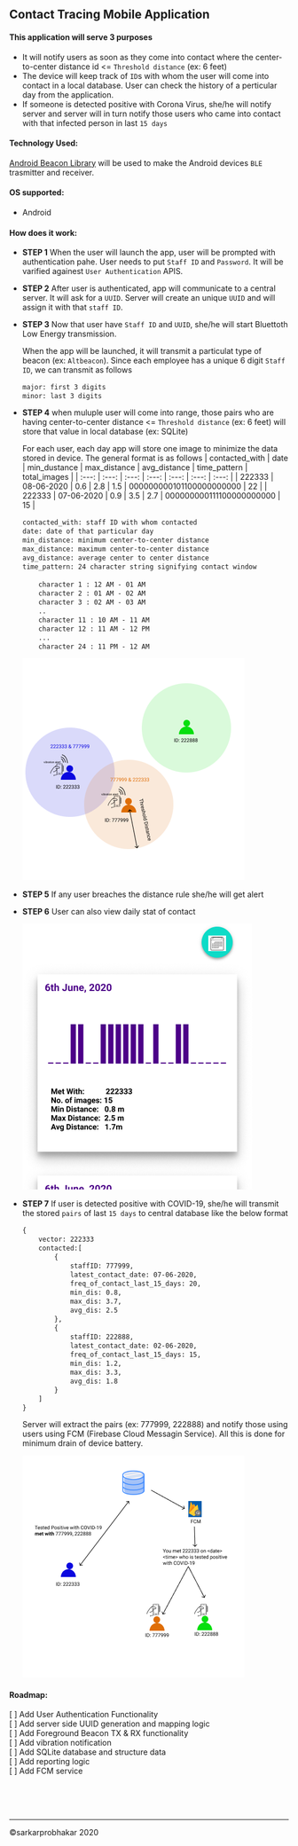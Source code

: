 ## Contact Tracing Mobile Application

#### This application will serve 3 purposes
- It will notify users as soon as they come into contact where the center-to-center distance id <= `Threshold distance` (ex: 6 feet)
- The device will keep track of `ID`s with whom the user will come into contact in a local database. User can check the history of a perticular day from the application.
- If someone is detected positive with Corona Virus, she/he will notify server and server will in turn notify those users who came into contact with that infected person in last `15 days`

#### Technology Used:
[Android Beacon Library](https://altbeacon.github.io/android-beacon-library/index.html) will be used to make the Android devices `BLE` trasmitter and receiver.

#### OS supported:
- Android

#### How does it work:
- **STEP 1** When the user will launch the app, user will be prompted with authentication pahe. User needs to put `Staff ID` and `Password`. It will be varified againest `User Authentication` APIS.
- **STEP 2** After user is authenticated, app will communicate to a central server. It will ask for a `UUID`. Server will create an unique `UUID` and will assign it with that `staff ID`.

- **STEP 3** Now that user have `Staff ID` and `UUID`, she/he will start Bluettoth Low Energy transmission.

    When the app will be launched, it will transmit a particulat type of beacon (ex: `Altbeacon`). Since each employee has a unique 6 digit `Staff ID`, we can transmit as follows
    ```
    major: first 3 digits
    minor: last 3 digits
    ````

- **STEP 4** when muluple user will come into range, those pairs who are having center-to-center distance <= `Threshold distance` (ex: 6 feet) will store that value in local database (ex: SQLite)

    For each user, each day app will store one image to minimize the data stored in device. The general format is as follows
    | contacted_with | date | min_dustance | max_distance | avg_distance | time_pattern | total_images |
    | :---: | :---: | :---: | :---: | :---: | :---: | :---: |
    | 222333 | 08-06-2020 | 0.6 | 2.8 | 1.5 | 000000000101100000000000 | 22 |
    | 222333 | 07-06-2020 | 0.9 | 3.5 | 2.7 | 000000000111100000000000 | 15 |

    ```
    contacted_with: staff ID with whom contacted
    date: date of that particular day
    min_distance: minimum center-to-center distance
    max_distance: maximum center-to-center distance
    avg_distance: average center to center distance
    time_pattern: 24 character string signifying contact window

        character 1 : 12 AM - 01 AM
        character 2 : 01 AM - 02 AM
        character 3 : 02 AM - 03 AM
        ..
        character 11 : 10 AM - 11 AM
        character 12 : 11 AM - 12 PM
        ...
        character 24 : 11 PM - 12 AM
    ```
    ![step 4 img](assets/img_1.png "Step 4")
        
- **STEP 5** If any user breaches the distance rule she/he will get alert

- **STEP 6** User can also view daily stat of contact

    ![step 6 img](assets/img_3.png "Step 6")

- **STEP 7** If user is detected positive with COVID-19, she/he will transmit the stored `pairs` of last `15 days` to central database like the below format
    ```
    {
        vector: 222333
        contacted:[
            {
                staffID: 777999,
                latest_contact_date: 07-06-2020,
                freq_of_contact_last_15_days: 20,
                min_dis: 0.8,
                max_dis: 3.7,
                avg_dis: 2.5
            },
            {
                staffID: 222888,
                latest_contact_date: 02-06-2020,
                freq_of_contact_last_15_days: 15,
                min_dis: 1.2,
                max_dis: 3.3,
                avg_dis: 1.8
            }
        ]
    }
    ```
    Server will extract the pairs (ex: 777999, 222888) and notify those using users using FCM (Firebase Cloud Messagin Service). All this is done for minimum drain of device battery.

    ![step 4 img](assets/img_2.png "Step 4")

#### Roadmap:
[ ] Add User Authentication Functionality<br>
[ ] Add server side UUID generation and mapping logic<br>
[ ] Add Foreground Beacon TX & RX functionality<br>
[ ] Add vibration notification<br>
[ ] Add SQLite database and structure data<br>
[ ] Add reporting logic<br>
[ ] Add FCM service

<br>
<br>
<br>

---
©sarkarprobhakar 2020
